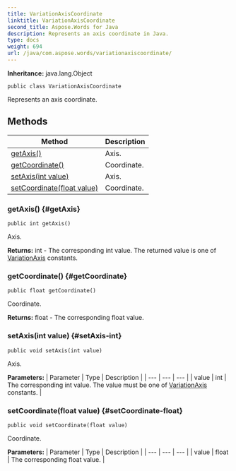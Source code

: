 ```yaml
---
title: VariationAxisCoordinate
linktitle: VariationAxisCoordinate
second_title: Aspose.Words for Java
description: Represents an axis coordinate in Java.
type: docs
weight: 694
url: /java/com.aspose.words/variationaxiscoordinate/
---
```


**Inheritance:**
java.lang.Object
```
public class VariationAxisCoordinate
```

Represents an axis coordinate.
## Methods

| Method | Description |
| --- | --- |
| [getAxis()](#getAxis) | Axis. |
| [getCoordinate()](#getCoordinate) | Coordinate. |
| [setAxis(int value)](#setAxis-int) | Axis. |
| [setCoordinate(float value)](#setCoordinate-float) | Coordinate. |
### getAxis() {#getAxis}
```
public int getAxis()
```


Axis.

**Returns:**
int - The corresponding  int  value. The returned value is one of [VariationAxis](../../com.aspose.words/variationaxis/) constants.
### getCoordinate() {#getCoordinate}
```
public float getCoordinate()
```


Coordinate.

**Returns:**
float - The corresponding  float  value.
### setAxis(int value) {#setAxis-int}
```
public void setAxis(int value)
```


Axis.

**Parameters:**
| Parameter | Type | Description |
| --- | --- | --- |
| value | int | The corresponding  int  value. The value must be one of [VariationAxis](../../com.aspose.words/variationaxis/) constants. |

### setCoordinate(float value) {#setCoordinate-float}
```
public void setCoordinate(float value)
```


Coordinate.

**Parameters:**
| Parameter | Type | Description |
| --- | --- | --- |
| value | float | The corresponding  float  value. |

